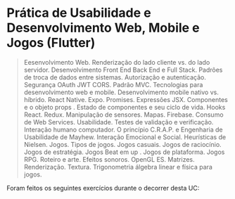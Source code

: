 # Prática de Usabilidade e Desenvolvimento Web, Mobile e Jogos (Flutter)

> Eesenvolvimento Web. Renderização do lado cliente vs. do lado servidor. Desenvolvimento Front End Back End e Full Stack. Padrões de troca de dados entre sistemas. Autorização e autenticação. Segurança OAuth JWT CORS. Padrão MVC. Tecnologias para desenvolvimento web e mobile. Desenvolvimento mobile nativo vs. híbrido. React Native. Expo. Promises. Expressões JSX. Componentes e o objeto props . Estado de componentes e seu ciclo de vida. Hooks React. Redux. Manipulação de sensores. Mapas. Firebase. Consumo de Web Services. Usabilidade. Testes de validação e verificação. Interação humano computador. O princípio C.R.A.P. e Engenharia de Usabilidade de Mayhew. Interação Emocional e Social. Heurísticas de Nielsen. Jogos. Tipos de jogos. Jogos casuais. Jogos de raciocínio. Jogos de estratégia. Jogos Beat em up . Jogos de plataforma. Jogos RPG. Roteiro e arte. Efeitos sonoros. OpenGL ES. Matrizes. Renderização. Textura. Trigonometria álgebra linear e física para jogos.

Foram feitos os seguintes exercícios durante o decorrer desta UC:
